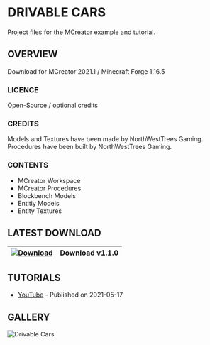 # DRIVABLE CARS
Project files for the [MCreator](https://mcreator.net/) example and tutorial. 

## OVERVIEW
Download for MCreator 2021.1 / Minecraft Forge 1.16.5

### LICENCE
Open-Source / optional credits

### CREDITS
Models and Textures have been made by NorthWestTrees Gaming.    
Procedures have been built by NorthWestTrees Gaming.

### CONTENTS
* MCreator Workspace
* MCreator Procedures
* Blockbench Models
* Entitiy Models
* Entity Textures

## LATEST DOWNLOAD
| [![Download](https://i.imgur.com/Xcxx2Gr.png)](https://github.com/MCreator-Examples/Drivable-Cars/files/6496237/Drivable_Car_Example_Files.zip) | Download v1.1.0 |
| --- | --- |

## TUTORIALS
* [YouTube]() - Published on 2021-05-17

## GALLERY
![Drivable Cars](https://i.imgur.com/g1kaXnZ.png)
